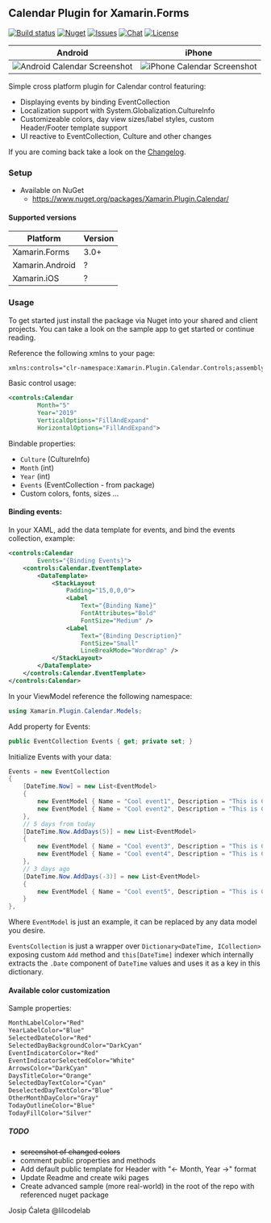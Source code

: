 ## Calendar Plugin for Xamarin.Forms
[![Build status](https://dev.azure.com/lilcodelab/Xamarin.Plugin.Calendar/_apis/build/status/Xamarin.Plugin.Calendar-Xamarin.Android-CI)](https://github.com/lilcodelab/Xamarin.Plugin.Calendar) 
[![Nuget](https://img.shields.io/nuget/v/Xamarin.Plugin.Calendar.svg?label=nuget)](https://www.nuget.org/packages/Xamarin.Plugin.Calendar/)
[![Issues](https://img.shields.io/github/issues/lilcodelab/Xamarin.Plugin.Calendar.svg)](https://github.com/lilcodelab/Xamarin.Plugin.Calendar/issues)
[![Chat](https://img.shields.io/badge/Telegram-chat-blue.svg)](https://t.me/XamarinPluginCalendar)
[![License](https://img.shields.io/badge/license-MIT-lightgrey.svg)](https://github.com/lilcodelab/Xamarin.Plugin.Calendar/blob/master/LICENSE)

| Android | iPhone |
| ------- | ------ |
| ![Android Calendar Screenshot](https://github.com/lilcodelab/Xamarin.Plugin.Calendar/blob/master/art/Android.jpg) | ![iPhone Calendar Screenshot](https://github.com/lilcodelab/Xamarin.Plugin.Calendar/blob/master/art/iPhone_XS.png) |

Simple cross platform plugin for Calendar control featuring:
- Displaying events by binding EventCollection
- Localization support with System.Globalization.CultureInfo
- Customizeable colors, day view sizes/label styles, custom Header/Footer template support
- UI reactive to EventCollection, Culture and other changes

If you are coming back take a look on the [Changelog](https://github.com/lilcodelab/Xamarin.Plugin.Calendar/blob/master/CHANGELOG.md).

### Setup
* Available on NuGet 
  * https://www.nuget.org/packages/Xamarin.Plugin.Calendar/

#### Supported versions
| Platform | Version |
| -------- | ------- |
| Xamarin.Forms | 3.0+ |
| Xamarin.Android | ? |
| Xamarin.iOS | ? |

### Usage
To get started just install the package via Nuget into your shared and client projects.
You can take a look on the sample app to get started or continue reading.

Reference the following xmlns to your page:
```xml
xmlns:controls="clr-namespace:Xamarin.Plugin.Calendar.Controls;assembly=Xamarin.Plugin.Calendar"
```

Basic control usage:
```xml
<controls:Calendar
        Month="5"
        Year="2019"
        VerticalOptions="FillAndExpand"
        HorizontalOptions="FillAndExpand">
```

Bindable properties:
* `Culture` (CultureInfo)
* `Month` (int)
* `Year` (int)
* `Events` (EventCollection - from package)
* Custom colors, fonts, sizes ...

#### Binding events:
In your XAML, add the data template for events, and bind the events collection, example:
```xml
<controls:Calendar
        Events="{Binding Events}">
    <controls:Calendar.EventTemplate>
        <DataTemplate>
            <StackLayout
                Padding="15,0,0,0">
                <Label
                    Text="{Binding Name}"
                    FontAttributes="Bold"
                    FontSize="Medium" />
                <Label
                    Text="{Binding Description}"
                    FontSize="Small"
                    LineBreakMode="WordWrap" />
            </StackLayout>
        </DataTemplate>
    </controls:Calendar.EventTemplate>
</controls:Calendar>
```

In your ViewModel reference the following namespace:
```csharp
using Xamarin.Plugin.Calendar.Models;
```

Add property for Events:
```csharp
public EventCollection Events { get; private set; }
```

Initialize Events with your data:
```csharp
Events = new EventCollection
{
    [DateTime.Now] = new List<EventModel>
    {
        new EventModel { Name = "Cool event1", Description = "This is Cool event1's description!" },
        new EventModel { Name = "Cool event2", Description = "This is Cool event2's description!" }
    },
    // 5 days from today
    [DateTime.Now.AddDays(5)] = new List<EventModel>
    {
        new EventModel { Name = "Cool event3", Description = "This is Cool event3's description!" },
        new EventModel { Name = "Cool event4", Description = "This is Cool event4's description!" }
    },
    // 3 days ago
    [DateTime.Now.AddDays(-3)] = new List<EventModel>
    {
        new EventModel { Name = "Cool event5", Description = "This is Cool event5's description!" }
    }
},
```

Where `EventModel` is just an example, it can be replaced by any data model you desire.

`EventsCollection` is just a wrapper over `Dictionary<DateTime, ICollection>` exposing custom `Add` method and `this[DateTime]` indexer which internally extracts the `.Date` component of `DateTime` values and uses it as a key in this dictionary.

#### Available color customization
Sample properties:
```xml
MonthLabelColor="Red"
YearLabelColor="Blue"
SelectedDateColor="Red"
SelectedDayBackgroundColor="DarkCyan"
EventIndicatorColor="Red"
EventIndicatorSelectedColor="White"
ArrowsColor="DarkCyan"
DaysTitleColor="Orange"
SelectedDayTextColor="Cyan"
DeselectedDayTextColor="Blue"
OtherMonthDayColor="Gray"
TodayOutlineColor="Blue"
TodayFillColor="Silver"
```

##### TODO
* ~~screenshot of changed colors~~
* comment public properties and methods
* Add default public template for Header with "← Month, Year →" format
* Update Readme and create wiki pages
* Create advanced sample (more real-world) in the root of the repo with referenced nuget package

Josip Ćaleta @lilcodelab
